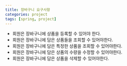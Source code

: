 ```yaml
---
title: 장바구니 요구사항
categories: project
tags: [spring, project]
---
```




* 회원은 장바구니에 상품을 등록할 수 있어야 한다.
* 회원은 장바구니에 담은 상품들을 조회할 수 있어야한다.
* 회원은 장바구니에 담은 특정한 상품을 조회할 수 있어야한다.
* 회원은 장바구니에 담은 상품의 수량을 수정할 수 있어야한다.
* 회원은 장바구니에 담은 상품을 삭제할 수 있어야한다.